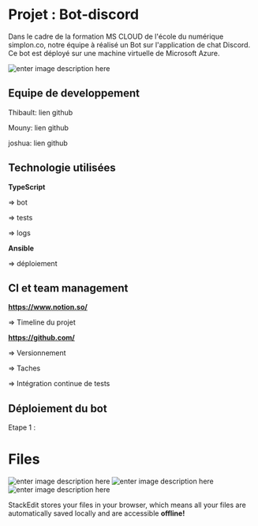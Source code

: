 # Projet : Bot-discord

Dans le cadre de la formation MS CLOUD de l'école du numérique simplon.co, notre équipe à réalisé un Bot sur l'application de chat Discord. Ce bot est déployé sur une machine virtuelle de Microsoft Azure.

![enter image description here](https://logos-download.com/wp-content/uploads/2021/01/Discord_Logo_full.png)

## Equipe de developpement
Thibault: lien github

Mouny: lien github

joshua: lien github

## Technologie utilisées
**TypeScript**

=> bot

=> tests

=> logs

**Ansible** 

=> déploiement

## CI et team management

**https://www.notion.so/** 

=> Timeline du projet

**https://github.com/** 

=> Versionnement

=> Taches

=> Intégration continue de tests


## Déploiement du bot
Etape 1 :


# Files
![enter image description here](https://lh3.googleusercontent.com/proxy/Ly_ONLAqJEfFeU_XgPap1zVcLreRi4-6cZhuBY0ueUULUZtkcEcshvsHqbIuCVopDIMGbTrDaQ_6GGx9A5ysSJ-6YY3pAJN0fQSDnUel6VJ3qpmBfuDo9bTZDyE)
![enter image description here](https://qbd.eu/wp-content/uploads/azure-logo.png)
![enter image description here](https://logos-download.com/wp-content/uploads/2021/01/Discord_Logo_full.png)

StackEdit stores your files in your browser, which means all your files are automatically saved locally and are accessible **offline!**
